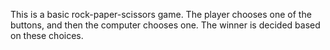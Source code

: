 This is a basic rock-paper-scissors game.
The player chooses one of the buttons, and 
then the computer chooses one.
The winner is decided based on these choices.
